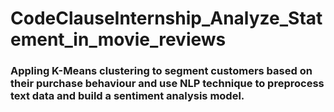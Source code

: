 # CodeClauseInternship_Analyze_Statement_in_movie_reviews
### Appling K-Means clustering to segment customers based on their purchase behaviour and use NLP technique to preprocess text data and build a sentiment analysis model.
